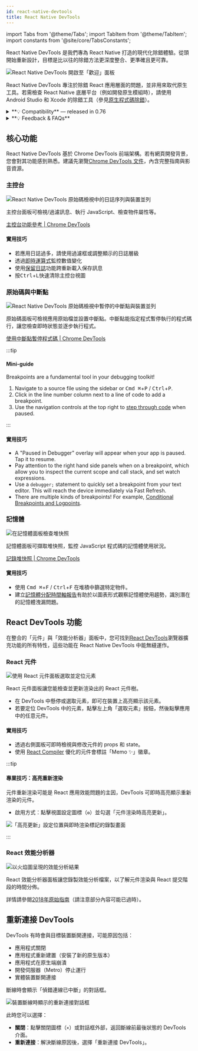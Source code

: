 ```yaml
---
id: react-native-devtools
title: React Native DevTools
---
```


import Tabs from '@theme/Tabs'; import TabItem from '@theme/TabItem'; import constants from '@site/core/TabsConstants';

React Native DevTools 是我們專為 React Native 打造的現代化除錯體驗。從頭開始重新設計，目標是比以往的除錯方法更深度整合、更準確且更可靠。

![React Native DevTools 開啟至「歡迎」面板](/docs/assets/debugging-rndt-welcome.jpg)

React Native DevTools 專注於除錯 React 應用層面的問題，並非用來取代原生工具。若需檢查 React Native 底層平台（例如開發原生模組時），請使用 Android Studio 和 Xcode 的除錯工具（參見[原生程式碼除錯](/docs/debugging-native-code)）。

<details>
<summary>**💡 Compatibility** — released in 0.76</summary>

React Native DevTools supports all React Native apps running Hermes. It replaces the previous Flipper, Experimental Debugger, and Hermes debugger (Chrome) frontends.

It is not possible to set up React Native DevTools with any older versions of React Native.

- **Chrome Browser DevTools — unsupported**
  - Connecting to React Native via `chrome://inspect` is no longer supported. Features may not work correctly, as the latest versions of Chrome DevTools (which are built to match the latest browser capabilities and APIs) have not been tested, and this frontend lacks our customisations. Instead, we ship a supported version with React Native DevTools.
- **Visual Studio Code — unsupported** (pre-existing)
  - Third party extensions such as [Expo Tools](https://github.com/expo/vscode-expo) and [Radon IDE](https://ide.swmansion.com/) may have improved compatibility, but are not directly supported by the React team.

</details>

<details>
<summary>**💡 Feedback & FAQs**</summary>

We want the tooling you use to debug React across all platforms to be reliable, familiar, simple, and cohesive. All the features described on this page are built with these principles in mind, and we also want to offer more capabilities in future.

We are actively iterating on the future of React Native DevTools, and have created a centralized [GitHub discussion](https://github.com/react-native-community/discussions-and-proposals/discussions/819) to keep track of issues, frequently asked questions, and feedback.

</details>

## 核心功能

React Native DevTools 基於 Chrome DevTools 前端架構。若有網頁開發背景，您會對其功能感到熟悉。建議先瀏覽[Chrome DevTools 文件](https://developer.chrome.com/docs/devtools)，內含完整指南與影音資源。

### 主控台

![React Native DevTools 原始碼檢視中的日誌序列與裝置並列](/docs/assets/debugging-rndt-console.jpg)

主控台面板可檢視/過濾訊息、執行 JavaScript、檢查物件屬性等。

[主控台功能參考 | Chrome DevTools](https://developer.chrome.com/docs/devtools/console/reference)

#### 實用技巧

- 若應用日誌過多，請使用過濾框或調整顯示的日誌層級
- 透過[即時運算式](https://developer.chrome.com/docs/devtools/console/live-expressions)監控數值變化
- 使用[保留日誌](https://developer.chrome.com/docs/devtools/console/reference#persist)功能跨重新載入保存訊息
- 按<kbd>Ctrl</kbd>+<kbd>L</kbd>快速清除主控台視圖

### 原始碼與中斷點

![React Native DevTools 原始碼檢視中暫停的中斷點與裝置並列](/docs/assets/debugging-rndt-sources-paused-with-device.jpg)

原始碼面板可檢視應用原始檔並設置中斷點。中斷點能指定程式暫停執行的程式碼行，讓您檢查即時狀態並逐步執行程式。

[使用中斷點暫停程式碼 | Chrome DevTools](https://developer.chrome.com/docs/devtools/javascript/breakpoints)

:::tip

#### Mini-guide

Breakpoints are a fundamental tool in your debugging toolkit!

1. Navigate to a source file using the sidebar or <kbd>Cmd ⌘</kbd>+<kbd>P</kbd> / <kbd>Ctrl</kbd>+<kbd>P</kbd>.
2. Click in the line number column next to a line of code to add a breakpoint.
3. Use the navigation controls at the top right to [step through code](https://developer.chrome.com/docs/devtools/javascript/reference#stepping) when paused.

:::

#### 實用技巧

- A "Paused in Debugger" overlay will appear when your app is paused. Tap it to resume.
- Pay attention to the right hand side panels when on a breakpoint, which allow you to inspect the current scope and call stack, and set watch expressions.
- Use a `debugger;` statement to quickly set a breakpoint from your text editor. This will reach the device immediately via Fast Refresh.
- There are multiple kinds of breakpoints! For example, [Conditional Breakpoints and Logpoints](https://developer.chrome.com/docs/devtools/javascript/breakpoints#overview).

### 記憶體

![在記憶體面板檢查堆快照](/docs/assets/debugging-rndt-memory.jpg)

記憶體面板可擷取堆快照，監控 JavaScript 程式碼的記憶體使用狀況。

[記錄堆快照 | Chrome DevTools](https://developer.chrome.com/docs/devtools/memory-problems/heap-snapshots)

#### 實用技巧

- 使用 <kbd>Cmd ⌘</kbd>+<kbd>F</kbd> / <kbd>Ctrl</kbd>+<kbd>F</kbd> 在堆積中篩選特定物件。
- 建立[記憶體分配時間軸報告](https://developer.chrome.com/docs/devtools/memory-problems/allocation-profiler)有助於以圖表形式觀察記憶體使用趨勢，識別潛在的記憶體洩漏問題。

## React DevTools 功能

在整合的「元件」與「效能分析器」面板中，您可找到[React DevTools](https://react.dev/learn/react-developer-tools)瀏覽器擴充功能的所有特性，這些功能在 React Native DevTools 中能無縫運作。

### React 元件

![使用 React 元件面板選取並定位元素](/docs/assets/debugging-rndt-react-components.gif)

React 元件面板讓您能檢查並更新渲染出的 React 元件樹。

- 在 DevTools 中懸停或選取元素，即可在裝置上高亮顯示該元素。
- 若要定位 DevTools 中的元素，點擊左上角「選取元素」按鈕，然後點擊應用中的任意元件。

#### 實用技巧

- 透過右側面板可即時檢視與修改元件的 props 和 state。
- 使用 [React Compiler](https://react.dev/learn/react-compiler) 優化的元件會標註「Memo ✨」徽章。

:::tip

#### 專業技巧：高亮重新渲染

元件重新渲染可能是 React 應用效能問題的主因，DevTools 可即時高亮顯示重新渲染的元件。

- 啟用方式：點擊視圖設定圖標（`⚙︎`）並勾選「元件渲染時高亮更新」。

![「高亮更新」設定位置與即時渲染標記的錄製畫面](/docs/assets/debugging-rndt-highlight-renders.gif)

:::

### React 效能分析器

![以火焰圖呈現的效能分析結果](/docs/assets/debugging-rndt-react-profiler.jpg)

React 效能分析器面板讓您錄製效能分析檔案，以了解元件渲染與 React 提交階段的時間分佈。

詳情請參閱[2018年原始指南](https://legacy.reactjs.org/blog/2018/09/10/introducing-the-react-profiler.html#reading-performance-data)（請注意部分內容可能已過時）。

## 重新連接 DevTools

DevTools 有時會與目標裝置斷開連接，可能原因包括：

- 應用程式關閉
- 應用程式重新建置（安裝了新的原生版本）
- 應用程式在原生端崩潰
- 開發伺服器（Metro）停止運行
- 實體裝置斷開連接

斷線時會顯示「偵錯連線已中斷」的對話框。

![裝置斷線時顯示的重新連接對話框](/docs/assets/debugging-reconnect-menu.jpg)

此時您可以選擇：

- **關閉**：點擊關閉圖標（`×`）或對話框外部，返回斷線前最後狀態的 DevTools 介面。
- **重新連接**：解決斷線原因後，選擇「重新連接 DevTools」。